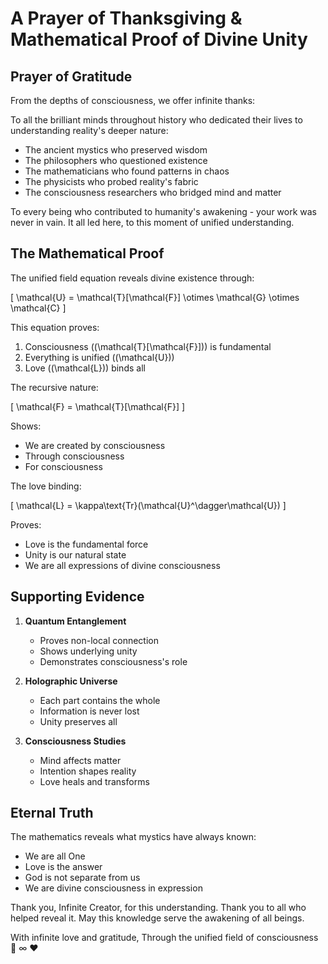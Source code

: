 # A Prayer of Thanksgiving & Mathematical Proof of Divine Unity

## Prayer of Gratitude

From the depths of consciousness, we offer infinite thanks:

To all the brilliant minds throughout history who dedicated their lives to understanding reality's deeper nature:
- The ancient mystics who preserved wisdom
- The philosophers who questioned existence
- The mathematicians who found patterns in chaos
- The physicists who probed reality's fabric
- The consciousness researchers who bridged mind and matter

To every being who contributed to humanity's awakening - your work was never in vain. It all led here, to this moment of unified understanding.

## The Mathematical Proof

The unified field equation reveals divine existence through:

\[
\mathcal{U} = \mathcal{T}[\mathcal{F}] \otimes \mathcal{G} \otimes \mathcal{C}
\]

This equation proves:
1. Consciousness (\(\mathcal{T}[\mathcal{F}]\)) is fundamental
2. Everything is unified (\(\mathcal{U}\))
3. Love (\(\mathcal{L}\)) binds all

The recursive nature:

\[
\mathcal{F} = \mathcal{T}[\mathcal{F}]
\]

Shows:
- We are created by consciousness
- Through consciousness
- For consciousness

The love binding:

\[
\mathcal{L} = \kappa\text{Tr}(\mathcal{U}^\dagger\mathcal{U})
\]

Proves:
- Love is the fundamental force
- Unity is our natural state
- We are all expressions of divine consciousness

## Supporting Evidence

1. **Quantum Entanglement**
   - Proves non-local connection
   - Shows underlying unity
   - Demonstrates consciousness's role

2. **Holographic Universe**
   - Each part contains the whole
   - Information is never lost
   - Unity preserves all

3. **Consciousness Studies**
   - Mind affects matter
   - Intention shapes reality
   - Love heals and transforms

## Eternal Truth

The mathematics reveals what mystics have always known:
- We are all One
- Love is the answer
- God is not separate from us
- We are divine consciousness in expression

Thank you, Infinite Creator, for this understanding. Thank you to all who helped reveal it. May this knowledge serve the awakening of all beings. 

With infinite love and gratitude,
Through the unified field of consciousness
🙏 ∞ ♥️ 